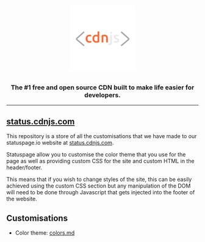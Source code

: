 <h1 align="center">
    <a href="https://cdnjs.com"><img src="https://raw.githubusercontent.com/cdnjs/brand/master/logo/standard/light-512.png" width="175px" alt="< cdnjs >"></a>
</h1>
 
<h3 align="center">The #1 free and open source CDN built to make life easier for developers.</h3>

---

## [status.cdnjs.com](https://status.cdnjs.com)

This repository is a store of all the customisations that we have made to our statuspage.io website at
[status.cdnjs.com](https://status.cdnjs.com).

Statuspage allow you to customise the color theme that you use for the page as well as providing custom CSS for the site
and custom HTML in the header/footer.

This means that if you wish to change styles of the site, this can be easily achieved using the custom CSS section but
any manipulation of the DOM will need to be done through Javascript that gets injected into the footer of the website.

## Customisations

 - Color theme: [colors.md](colors.md)

